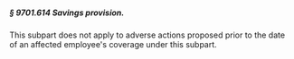 ##### § 9701.614 Savings provision. #####

This subpart does not apply to adverse actions proposed prior to the date of an affected employee's coverage under this subpart.